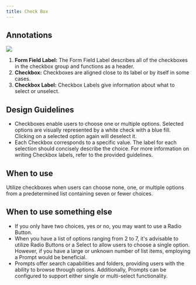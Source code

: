 ```yaml
---
title: Check Box
---
```

## Annotations

![](/checkbox.svg)

1. **Form Field Label:** The Form Field Label describes all of the checkboxes in the checkbox group and functions as a header.
2. **Checkbox:** Checkboxes are aligned close to its label or by itself in some cases.
3. **Checkbox Label:** Checkbox Labels give information about what to select or unselect.



## Design Guidelines

* Checkboxes enable users to choose one or multiple options. Selected options are visually represented by a white check with a blue fill. Clicking on a selected option again will deselect it.
* Each Checkbox corresponds to a specific value. The label for each selection should concisely describe the choice. For more information on writing Checkbox labels, refer to the provided guidelines.

## When to use

Utilize checkboxes when users can choose none, one, or multiple options from a predetermined list containing seven or fewer choices.

## When to use something else

* If you only have two choices, yes or no, you may want to use a Radio Button. 
* When you have a list of options ranging from 2 to 7, it's advisable to utilize Radio Buttons or a Select to allow users to choose a single option. However, if you have a large or unknown number of list items, employing a Prompt would be beneficial. 
* Prompts offer search capabilities and folders, providing users with the ability to browse through options. Additionally, Prompts can be configured to support either single or multi-select functionality.